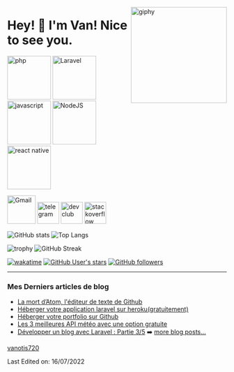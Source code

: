 <!--suppress HtmlDeprecatedAttribute -->

[<img align='right' src="https://media.giphy.com/media/R03zWv5p1oNSQd91EP/giphy.gif" width="220" alt="giphy">](https://t.me/Vanotis720)

# Hey! 👋 I'm Van! Nice to see you.

[<img src="https://img.icons8.com/officel/16/000000/php-logo.png" alt="php" width="100">](https://developer.android.com/reference)
[<img src="https://img.icons8.com/fluency/48/000000/laravel.png" alt="Laravel" width="100">](https://developer.android.com/reference)
[<img src="https://img.icons8.com/color/240/000000/javascript--v1.png" alt="javascript" width="100">](https://developer.android.com/reference)
[<img src="https://img.icons8.com/windows/256/000000/nodejs.png" alt="NodeJS" width="100">](https://developer.android.com/reference)
[<img src="https://img.icons8.com/ios/50/000000/react-native--v1.png" alt="react native" width="100">](https://developer.android.com/reference)

[<img src="https://seeklogo.com/images/G/gmail-new-2020-logo-32DBE11BB4-seeklogo.com.png" alt="Gmail" width="65">](mailto:vanotis720@gmail.com)
[<img src="https://cdn.iconscout.com/icon/free/png-256/telegram-3-226554.png" alt="telegram" width="50">](https://t.me/Vanotis720)
[<img src="https://cdn.iconscout.com/icon/free/png-256/telegram-3-226554.png" alt="devclub" width="50">](https://t.me/+WSYGCp4PpkY1YjA8)
[<img src="https://cdn.iconscout.com/icon/free/png-256/stackoverflow-2752065-2284882.png" alt="stackoverflow" width="50">](https://stackoverflow.com/users/13278252/vanotis720)

![GitHub stats](https://github-readme-stats.vercel.app/api?username=vanotis720&theme=gotham&show_icons=true&count_private=true&hide_title=true&hide_border=true)
![Top Langs](https://github-readme-stats.vercel.app/api/top-langs/?username=vanotis720&layout=default&theme=gotham&hide=html&hide_border=true&card_width=330)

![trophy](https://github-profile-trophy.vercel.app/?username=vanotis720&theme=onestar&no-frame=true&column=3&row=2)
![GitHub Streak](http://github-readme-streak-stats.herokuapp.com?user=vanotis720&theme=gotham&hide_border=true&date_format=M%20j%5B%2C%20Y%5D)

[![wakatime](https://wakatime.com/badge/user/8cc8aa38-4041-409b-9d27-a85e5b897ad4.svg?style=social)](https://wakatime.com/@9a9afc35-35cf-436c-987d-5d8645dc2a42)
[<img alt="GitHub User's stars" src="https://img.shields.io/github/stars/vanotis720?affiliations=OWNER%2CCOLLABORATOR%2CORGANIZATION_MEMBER&label=Total%20user%20stars%20in%20all%20repo&logoColor=red&style=social">](https://github.com/vanotis720?tab=repositories&q=&type=&language=&sort=stargazers)
[<img alt="GitHub followers" src="https://img.shields.io/github/followers/vanotis720?&logoColor=red&style=social">](https://github.com/vanotis720?tab=followers)

---

### Mes Derniers articles de blog

<!-- BLOG-POST-LIST:START -->

- [La mort d’Atom, l&#39;éditeur de texte de Github](https://blog.vanotis720.tech/la-mort-atom-editeur-de-texte-de-github)
- [Héberger votre application laravel sur heroku&lpar;gratuitement&rpar;](https://blog.vanotis720.tech/heberger-votre-application-laravel-sur-heroku-gratuitement)
- [Héberger votre portfolio sur Github](https://blog.vanotis720.tech/heberger-votre-portfolio-sur-github)
- [Les 3 meilleures API météo avec une option gratuite](https://blog.vanotis720.tech/les-3-meilleures-api-meteo-avec-une-option-gratuite)
- [Développer un blog avec Laravel : Partie 3/5](https://blog.vanotis720.tech/developper-un-blog-avec-laravel-partie-3-5)
  <!-- BLOG-POST-LIST:END -->
  ➡️ [more blog posts...](https://blog.vanotis720.tech)

[vanotis720](https://github.com/vanotis720)

Last Edited on: 16/07/2022
